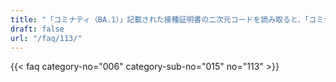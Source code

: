 ```yaml
---
title: "「コミナティ（BA.1）」記載された接種証明書の二次元コードを読み取ると、「コミナティ」としか表示されません。"
draft: false
url: "/faq/113/"
---
```


{{< faq category-no="006" category-sub-no="015" no="113" >}}
